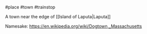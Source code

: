 #place #town #trainstop

A town near the edge of [[Island of Laputa|Laputa]]

Namesake: https://en.wikipedia.org/wiki/Dogtown,_Massachusetts
